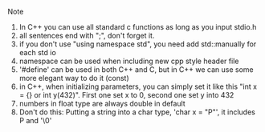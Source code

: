 Note 

1. In C++ you can use all standard c functions as long as you input stdio.h
2. all sentences end with ";", don't forget it.
3. if you don't use "using namespace std", you need add std::manually for each std io
4. namespace can be used when including new cpp style header file
5. '#define' can be used in both C++ and C, but in C++ we can use some more elegant way to do it (const)
6. in C++, when initializing parameters, you can simply set it like this "int x = {} or int y(432)". First one set x
   to 0, second one set y into 432
7. numbers in float type are always double in default
8. Don't do this: Putting a string into a char type, 'char x = "P"', it includes P and '\0'
